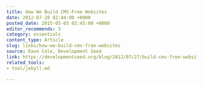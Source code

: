 ```yaml
---
title: How We Build CMS-Free Websites
date: 2012-07-28 02:44:00 +0000
posted_date: 2015-05-03 02:45:00 +0000
editor_recommends: 3
category: essentials
content_type: Article
slug: links/how-we-build-cms-free-websites
source: Dave Cole, Development Seed
link: https://developmentseed.org/blog/2012/07/27/build-cms-free-websites/
related_tools:
- tool/jekyll.md

---
```

